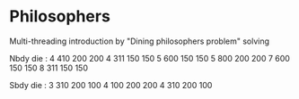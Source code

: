 # Philosophers
Multi-threading introduction by "Dining philosophers problem" solving

Nbdy die :
 4 410 200 200
 4 311 150 150
 5 600 150 150
 5 800 200 200
 7 600 150 150
 8 311 150 150

 Sbdy die :
 3 310 200 100
 4 100 200 200
 4 310 200 100
